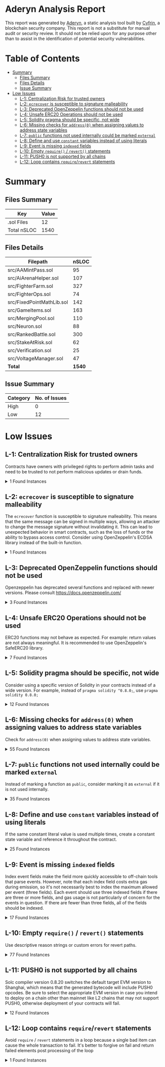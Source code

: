 # Aderyn Analysis Report

This report was generated by [Aderyn](https://github.com/Cyfrin/aderyn), a static analysis tool built by [Cyfrin](https://cyfrin.io), a blockchain security company. This report is not a substitute for manual audit or security review. It should not be relied upon for any purpose other than to assist in the identification of potential security vulnerabilities.
# Table of Contents

- [Summary](#summary)
  - [Files Summary](#files-summary)
  - [Files Details](#files-details)
  - [Issue Summary](#issue-summary)
- [Low Issues](#low-issues)
  - [L-1: Centralization Risk for trusted owners](#l-1-centralization-risk-for-trusted-owners)
  - [L-2: `ecrecover` is susceptible to signature malleability](#l-2-ecrecover-is-susceptible-to-signature-malleability)
  - [L-3: Deprecated OpenZeppelin functions should not be used](#l-3-deprecated-openzeppelin-functions-should-not-be-used)
  - [L-4: Unsafe ERC20 Operations should not be used](#l-4-unsafe-erc20-operations-should-not-be-used)
  - [L-5: Solidity pragma should be specific, not wide](#l-5-solidity-pragma-should-be-specific-not-wide)
  - [L-6: Missing checks for `address(0)` when assigning values to address state variables](#l-6-missing-checks-for-address0-when-assigning-values-to-address-state-variables)
  - [L-7: `public` functions not used internally could be marked `external`](#l-7-public-functions-not-used-internally-could-be-marked-external)
  - [L-8: Define and use `constant` variables instead of using literals](#l-8-define-and-use-constant-variables-instead-of-using-literals)
  - [L-9: Event is missing `indexed` fields](#l-9-event-is-missing-indexed-fields)
  - [L-10: Empty `require()` / `revert()` statements](#l-10-empty-require--revert-statements)
  - [L-11: PUSH0 is not supported by all chains](#l-11-push0-is-not-supported-by-all-chains)
  - [L-12: Loop contains `require`/`revert` statements](#l-12-loop-contains-requirerevert-statements)


# Summary

## Files Summary

| Key | Value |
| --- | --- |
| .sol Files | 12 |
| Total nSLOC | 1540 |


## Files Details

| Filepath | nSLOC |
| --- | --- |
| src/AAMintPass.sol | 95 |
| src/AiArenaHelper.sol | 107 |
| src/FighterFarm.sol | 327 |
| src/FighterOps.sol | 74 |
| src/FixedPointMathLib.sol | 142 |
| src/GameItems.sol | 163 |
| src/MergingPool.sol | 110 |
| src/Neuron.sol | 88 |
| src/RankedBattle.sol | 300 |
| src/StakeAtRisk.sol | 62 |
| src/Verification.sol | 25 |
| src/VoltageManager.sol | 47 |
| **Total** | **1540** |


## Issue Summary

| Category | No. of Issues |
| --- | --- |
| High | 0 |
| Low | 12 |


# Low Issues

## L-1: Centralization Risk for trusted owners

Contracts have owners with privileged rights to perform admin tasks and need to be trusted to not perform malicious updates or drain funds.

<details><summary>1 Found Instances</summary>


- Found in src/Neuron.sol [Line: 11](src/Neuron.sol#L11)

	```solidity
	contract Neuron is ERC20, AccessControl {
	```

</details>



## L-2: `ecrecover` is susceptible to signature malleability

The `ecrecover` function is susceptible to signature malleability. This means that the same message can be signed in multiple ways, allowing an attacker to change the message signature without invalidating it. This can lead to unexpected behavior in smart contracts, such as the loss of funds or the ability to bypass access control. Consider using OpenZeppelin's ECDSA library instead of the built-in function.

<details><summary>1 Found Instances</summary>


- Found in src/Verification.sol [Line: 40](src/Verification.sol#L40)

	```solidity
	        return ecrecover(prefixedHash, v, r, s) == signer;
	```

</details>



## L-3: Deprecated OpenZeppelin functions should not be used

Openzeppelin has deprecated several functions and replaced with newer versions. Please consult https://docs.openzeppelin.com/

<details><summary>3 Found Instances</summary>


- Found in src/Neuron.sol [Line: 95](src/Neuron.sol#L95)

	```solidity
	        _setupRole(MINTER_ROLE, newMinterAddress);
	```

- Found in src/Neuron.sol [Line: 103](src/Neuron.sol#L103)

	```solidity
	        _setupRole(STAKER_ROLE, newStakerAddress);
	```

- Found in src/Neuron.sol [Line: 111](src/Neuron.sol#L111)

	```solidity
	        _setupRole(SPENDER_ROLE, newSpenderAddress);
	```

</details>



## L-4: Unsafe ERC20 Operations should not be used

ERC20 functions may not behave as expected. For example: return values are not always meaningful. It is recommended to use OpenZeppelin's SafeERC20 library.

<details><summary>7 Found Instances</summary>


- Found in src/FighterFarm.sol [Line: 376](src/FighterFarm.sol#L376)

	```solidity
	        bool success = _neuronInstance.transferFrom(msg.sender, treasuryAddress, rerollCost);
	```

- Found in src/GameItems.sol [Line: 164](src/GameItems.sol#L164)

	```solidity
	        bool success = _neuronInstance.transferFrom(msg.sender, treasuryAddress, price);
	```

- Found in src/RankedBattle.sol [Line: 251](src/RankedBattle.sol#L251)

	```solidity
	        bool success = _neuronInstance.transferFrom(msg.sender, address(this), amount);
	```

- Found in src/RankedBattle.sol [Line: 283](src/RankedBattle.sol#L283)

	```solidity
	        bool success = _neuronInstance.transfer(msg.sender, amount);
	```

- Found in src/RankedBattle.sol [Line: 493](src/RankedBattle.sol#L493)

	```solidity
	                bool success = _neuronInstance.transfer(_stakeAtRiskAddress, curStakeAtRisk);
	```

- Found in src/StakeAtRisk.sol [Line: 100](src/StakeAtRisk.sol#L100)

	```solidity
	        bool success = _neuronInstance.transfer(_rankedBattleAddress, nrnToReclaim);
	```

- Found in src/StakeAtRisk.sol [Line: 143](src/StakeAtRisk.sol#L143)

	```solidity
	        return _neuronInstance.transfer(treasuryAddress, totalStakeAtRisk[roundId]);
	```

</details>



## L-5: Solidity pragma should be specific, not wide

Consider using a specific version of Solidity in your contracts instead of a wide version. For example, instead of `pragma solidity ^0.8.0;`, use `pragma solidity 0.8.0;`

<details><summary>12 Found Instances</summary>


- Found in src/AAMintPass.sol [Line: 2](src/AAMintPass.sol#L2)

	```solidity
	pragma solidity ^0.8.13;
	```

- Found in src/AiArenaHelper.sol [Line: 3](src/AiArenaHelper.sol#L3)

	```solidity
	pragma solidity >=0.8.0 <0.9.0;
	```

- Found in src/FighterFarm.sol [Line: 2](src/FighterFarm.sol#L2)

	```solidity
	pragma solidity >=0.8.0 <0.9.0;
	```

- Found in src/FighterOps.sol [Line: 2](src/FighterOps.sol#L2)

	```solidity
	pragma solidity >=0.8.0 <0.9.0;
	```

- Found in src/FixedPointMathLib.sol [Line: 2](src/FixedPointMathLib.sol#L2)

	```solidity
	pragma solidity >=0.8.0;
	```

- Found in src/GameItems.sol [Line: 2](src/GameItems.sol#L2)

	```solidity
	pragma solidity >=0.8.0 <0.9.0;
	```

- Found in src/MergingPool.sol [Line: 2](src/MergingPool.sol#L2)

	```solidity
	pragma solidity >=0.8.0 <0.9.0;
	```

- Found in src/Neuron.sol [Line: 2](src/Neuron.sol#L2)

	```solidity
	pragma solidity >=0.8.0 <0.9.0;
	```

- Found in src/RankedBattle.sol [Line: 2](src/RankedBattle.sol#L2)

	```solidity
	pragma solidity >=0.8.0 <0.9.0;
	```

- Found in src/StakeAtRisk.sol [Line: 2](src/StakeAtRisk.sol#L2)

	```solidity
	pragma solidity >=0.8.0 <0.9.0;
	```

- Found in src/Verification.sol [Line: 2](src/Verification.sol#L2)

	```solidity
	pragma solidity >=0.8.0 <0.9.0;
	```

- Found in src/VoltageManager.sol [Line: 2](src/VoltageManager.sol#L2)

	```solidity
	pragma solidity >=0.8.0 <0.9.0;
	```

</details>



## L-6: Missing checks for `address(0)` when assigning values to address state variables

Check for `address(0)` when assigning values to address state variables.

<details><summary>55 Found Instances</summary>


- Found in src/AAMintPass.sol [Line: 47](src/AAMintPass.sol#L47)

	```solidity
	        delegatedAddress = _delegatedAddress;
	```

- Found in src/AAMintPass.sol [Line: 48](src/AAMintPass.sol#L48)

	```solidity
	        founderAddress = _founderAddress;
	```

- Found in src/AAMintPass.sol [Line: 58](src/AAMintPass.sol#L58)

	```solidity
	        founderAddress = _newFounderAddress;
	```

- Found in src/AAMintPass.sol [Line: 81](src/AAMintPass.sol#L81)

	```solidity
	        fighterFarmContractAddress = _fighterFarmAddress;
	```

- Found in src/AAMintPass.sol [Line: 88](src/AAMintPass.sol#L88)

	```solidity
	        delegatedAddress = _delegatedAddress;
	```

- Found in src/AAMintPass.sol [Line: 128](src/AAMintPass.sol#L128)

	```solidity
	        passesClaimed[msg.sender][0] += numToMint[0];
	```

- Found in src/AAMintPass.sol [Line: 129](src/AAMintPass.sol#L129)

	```solidity
	        passesClaimed[msg.sender][1] += numToMint[1];
	```

- Found in src/AiArenaHelper.sol [Line: 63](src/AiArenaHelper.sol#L63)

	```solidity
	        _ownerAddress = newOwnerAddress;
	```

- Found in src/FighterFarm.sol [Line: 107](src/FighterFarm.sol#L107)

	```solidity
	        _ownerAddress = ownerAddress;
	```

- Found in src/FighterFarm.sol [Line: 108](src/FighterFarm.sol#L108)

	```solidity
	        _delegatedAddress = delegatedAddress;
	```

- Found in src/FighterFarm.sol [Line: 109](src/FighterFarm.sol#L109)

	```solidity
	        treasuryAddress = treasuryAddress_;
	```

- Found in src/FighterFarm.sol [Line: 122](src/FighterFarm.sol#L122)

	```solidity
	        _ownerAddress = newOwnerAddress;
	```

- Found in src/FighterFarm.sol [Line: 149](src/FighterFarm.sol#L149)

	```solidity
	        _aiArenaHelperInstance = AiArenaHelper(aiArenaHelperAddress);
	```

- Found in src/FighterFarm.sol [Line: 157](src/FighterFarm.sol#L157)

	```solidity
	        _mintpassInstance = AAMintPass(mintpassAddress);
	```

- Found in src/FighterFarm.sol [Line: 165](src/FighterFarm.sol#L165)

	```solidity
	        _neuronInstance = Neuron(neuronAddress);
	```

- Found in src/FighterFarm.sol [Line: 173](src/FighterFarm.sol#L173)

	```solidity
	        _mergingPoolAddress = mergingPoolAddress;
	```

- Found in src/FighterFarm.sol [Line: 209](src/FighterFarm.sol#L209)

	```solidity
	        nftsClaimed[msg.sender][0] += numToMint[0];
	```

- Found in src/FighterFarm.sol [Line: 210](src/FighterFarm.sol#L210)

	```solidity
	        nftsClaimed[msg.sender][1] += numToMint[1];
	```

- Found in src/GameItems.sol [Line: 96](src/GameItems.sol#L96)

	```solidity
	        _ownerAddress = ownerAddress;
	```

- Found in src/GameItems.sol [Line: 97](src/GameItems.sol#L97)

	```solidity
	        treasuryAddress = treasuryAddress_;
	```

- Found in src/GameItems.sol [Line: 110](src/GameItems.sol#L110)

	```solidity
	        _ownerAddress = newOwnerAddress;
	```

- Found in src/GameItems.sol [Line: 119](src/GameItems.sol#L119)

	```solidity
	        isAdmin[adminAddress] = access;
	```

- Found in src/GameItems.sol [Line: 141](src/GameItems.sol#L141)

	```solidity
	        _neuronInstance = Neuron(nrnAddress);
	```

- Found in src/GameItems.sol [Line: 169](src/GameItems.sol#L169)

	```solidity
	            allowanceRemaining[msg.sender][tokenId] -= quantity;
	```

- Found in src/GameItems.sol [Line: 313](src/GameItems.sol#L313)

	```solidity
	        allowanceRemaining[msg.sender][tokenId] = allGameItemAttributes[tokenId].dailyAllowance;
	```

- Found in src/MergingPool.sol [Line: 76](src/MergingPool.sol#L76)

	```solidity
	        _ownerAddress = ownerAddress;
	```

- Found in src/MergingPool.sol [Line: 77](src/MergingPool.sol#L77)

	```solidity
	        _rankedBattleAddress = rankedBattleAddress;
	```

- Found in src/MergingPool.sol [Line: 78](src/MergingPool.sol#L78)

	```solidity
	        _fighterFarmInstance = FighterFarm(fighterFarmAddress);
	```

- Found in src/MergingPool.sol [Line: 91](src/MergingPool.sol#L91)

	```solidity
	        _ownerAddress = newOwnerAddress;
	```

- Found in src/MergingPool.sol [Line: 100](src/MergingPool.sol#L100)

	```solidity
	        isAdmin[adminAddress] = access;
	```

- Found in src/Neuron.sol [Line: 71](src/Neuron.sol#L71)

	```solidity
	        _ownerAddress = ownerAddress;
	```

- Found in src/Neuron.sol [Line: 72](src/Neuron.sol#L72)

	```solidity
	        treasuryAddress = treasuryAddress_;
	```

- Found in src/Neuron.sol [Line: 87](src/Neuron.sol#L87)

	```solidity
	        _ownerAddress = newOwnerAddress;
	```

- Found in src/Neuron.sol [Line: 120](src/Neuron.sol#L120)

	```solidity
	        isAdmin[adminAddress] = access;
	```

- Found in src/RankedBattle.sol [Line: 152](src/RankedBattle.sol#L152)

	```solidity
	        _ownerAddress = ownerAddress;
	```

- Found in src/RankedBattle.sol [Line: 153](src/RankedBattle.sol#L153)

	```solidity
	        _gameServerAddress = gameServerAddress;
	```

- Found in src/RankedBattle.sol [Line: 154](src/RankedBattle.sol#L154)

	```solidity
	        _fighterFarmInstance = FighterFarm(fighterFarmAddress);
	```

- Found in src/RankedBattle.sol [Line: 155](src/RankedBattle.sol#L155)

	```solidity
	        _voltageManagerInstance = VoltageManager(voltageManagerAddress);
	```

- Found in src/RankedBattle.sol [Line: 169](src/RankedBattle.sol#L169)

	```solidity
	        _ownerAddress = newOwnerAddress;
	```

- Found in src/RankedBattle.sol [Line: 178](src/RankedBattle.sol#L178)

	```solidity
	        isAdmin[adminAddress] = access;
	```

- Found in src/RankedBattle.sol [Line: 186](src/RankedBattle.sol#L186)

	```solidity
	        _gameServerAddress = gameServerAddress;
	```

- Found in src/RankedBattle.sol [Line: 194](src/RankedBattle.sol#L194)

	```solidity
	        _stakeAtRiskAddress = stakeAtRiskAddress;
	```

- Found in src/RankedBattle.sol [Line: 203](src/RankedBattle.sol#L203)

	```solidity
	        _neuronInstance = Neuron(nrnAddress);
	```

- Found in src/RankedBattle.sol [Line: 211](src/RankedBattle.sol#L211)

	```solidity
	        _mergingPoolInstance = MergingPool(mergingPoolAddress);
	```

- Found in src/StakeAtRisk.sol [Line: 65](src/StakeAtRisk.sol#L65)

	```solidity
	        treasuryAddress = treasuryAddress_;
	```

- Found in src/StakeAtRisk.sol [Line: 66](src/StakeAtRisk.sol#L66)

	```solidity
	        _rankedBattleAddress = rankedBattleAddress;   
	```

- Found in src/StakeAtRisk.sol [Line: 67](src/StakeAtRisk.sol#L67)

	```solidity
	        _neuronInstance = Neuron(nrnAddress);
	```

- Found in src/StakeAtRisk.sol [Line: 104](src/StakeAtRisk.sol#L104)

	```solidity
	            amountLost[fighterOwner] -= nrnToReclaim;
	```

- Found in src/StakeAtRisk.sol [Line: 125](src/StakeAtRisk.sol#L125)

	```solidity
	        amountLost[fighterOwner] += nrnToPlaceAtRisk;
	```

- Found in src/VoltageManager.sol [Line: 52](src/VoltageManager.sol#L52)

	```solidity
	        _ownerAddress = ownerAddress;
	```

- Found in src/VoltageManager.sol [Line: 53](src/VoltageManager.sol#L53)

	```solidity
	        _gameItemsContractInstance = GameItems(gameItemsContractAddress);
	```

- Found in src/VoltageManager.sol [Line: 66](src/VoltageManager.sol#L66)

	```solidity
	        _ownerAddress = newOwnerAddress;
	```

- Found in src/VoltageManager.sol [Line: 75](src/VoltageManager.sol#L75)

	```solidity
	        isAdmin[adminAddress] = access;
	```

- Found in src/VoltageManager.sol [Line: 84](src/VoltageManager.sol#L84)

	```solidity
	        allowedVoltageSpenders[allowedVoltageSpender] = allowed;
	```

- Found in src/VoltageManager.sol [Line: 110](src/VoltageManager.sol#L110)

	```solidity
	        ownerVoltage[spender] -= voltageSpent;
	```

</details>



## L-7: `public` functions not used internally could be marked `external`

Instead of marking a function as `public`, consider marking it as `external` if it is not used internally.

<details><summary>35 Found Instances</summary>


- Found in src/AAMintPass.sol [Line: 137](src/AAMintPass.sol#L137)

	```solidity
	    function burn(uint256 _tokenId) public override {
	```

- Found in src/AAMintPass.sol [Line: 145](src/AAMintPass.sol#L145)

	```solidity
	    function totalSupply() public view returns (uint256) {
	```

- Found in src/AAMintPass.sol [Line: 150](src/AAMintPass.sol#L150)

	```solidity
	    function contractURI() public pure returns (string memory) {
	```

- Found in src/AAMintPass.sol [Line: 156](src/AAMintPass.sol#L156)

	```solidity
	    function tokenURI(uint256 _tokenId) public view override(ERC721) returns (string memory) {
	```

- Found in src/AiArenaHelper.sol [Line: 144](src/AiArenaHelper.sol#L144)

	```solidity
	    function deleteAttributeProbabilities(uint8 generation) public {
	```

- Found in src/FighterFarm.sol [Line: 313](src/FighterFarm.sol#L313)

	```solidity
	    function mintFromMergingPool(
	```

- Found in src/FighterFarm.sol [Line: 338](src/FighterFarm.sol#L338)

	```solidity
	    function transferFrom(
	```

- Found in src/FighterFarm.sol [Line: 355](src/FighterFarm.sol#L355)

	```solidity
	    function safeTransferFrom(
	```

- Found in src/FighterFarm.sol [Line: 370](src/FighterFarm.sol#L370)

	```solidity
	    function reRoll(uint8 tokenId, uint8 fighterType) public {
	```

- Found in src/FighterFarm.sol [Line: 395](src/FighterFarm.sol#L395)

	```solidity
	    function contractURI() public pure returns (string memory) {
	```

- Found in src/FighterFarm.sol [Line: 402](src/FighterFarm.sol#L402)

	```solidity
	    function tokenURI(uint256 tokenId) public view override(ERC721) returns (string memory) {
	```

- Found in src/FighterFarm.sol [Line: 410](src/FighterFarm.sol#L410)

	```solidity
	    function supportsInterface(bytes4 _interfaceId)
	```

- Found in src/FighterFarm.sol [Line: 421](src/FighterFarm.sol#L421)

	```solidity
	    function getAllFighterInfo(
	```

- Found in src/FighterOps.sol [Line: 53](src/FighterOps.sol#L53)

	```solidity
	    function fighterCreatedEmitter(
	```

- Found in src/FighterOps.sol [Line: 79](src/FighterOps.sol#L79)

	```solidity
	    function viewFighterInfo(
	```

- Found in src/GameItems.sol [Line: 185](src/GameItems.sol#L185)

	```solidity
	    function setAllowedBurningAddresses(address newBurningAddress) public {
	```

- Found in src/GameItems.sol [Line: 208](src/GameItems.sol#L208)

	```solidity
	    function createGameItem(
	```

- Found in src/GameItems.sol [Line: 242](src/GameItems.sol#L242)

	```solidity
	    function burn(address account, uint256 tokenId, uint256 amount) public {
	```

- Found in src/GameItems.sol [Line: 249](src/GameItems.sol#L249)

	```solidity
	    function contractURI() public pure returns (string memory) {
	```

- Found in src/GameItems.sol [Line: 256](src/GameItems.sol#L256)

	```solidity
	    function uri(uint256 tokenId) public view override returns (string memory) {
	```

- Found in src/GameItems.sol [Line: 268](src/GameItems.sol#L268)

	```solidity
	    function getAllowanceRemaining(address owner, uint256 tokenId) public view returns (uint256) {
	```

- Found in src/GameItems.sol [Line: 279](src/GameItems.sol#L279)

	```solidity
	    function remainingSupply(uint256 tokenId) public view returns (uint256) {
	```

- Found in src/GameItems.sol [Line: 285](src/GameItems.sol#L285)

	```solidity
	    function uniqueTokensOutstanding() public view returns (uint256) {
	```

- Found in src/GameItems.sol [Line: 291](src/GameItems.sol#L291)

	```solidity
	    function safeTransferFrom(
	```

- Found in src/MergingPool.sol [Line: 195](src/MergingPool.sol#L195)

	```solidity
	    function addPoints(uint256 tokenId, uint256 points) public {
	```

- Found in src/MergingPool.sol [Line: 205](src/MergingPool.sol#L205)

	```solidity
	    function getFighterPoints(uint256 maxId) public view returns(uint256[] memory) {
	```

- Found in src/Neuron.sol [Line: 155](src/Neuron.sol#L155)

	```solidity
	    function mint(address to, uint256 amount) public virtual {
	```

- Found in src/Neuron.sol [Line: 163](src/Neuron.sol#L163)

	```solidity
	    function burn(uint256 amount) public virtual {
	```

- Found in src/Neuron.sol [Line: 171](src/Neuron.sol#L171)

	```solidity
	    function approveSpender(address account, uint256 amount) public {
	```

- Found in src/Neuron.sol [Line: 184](src/Neuron.sol#L184)

	```solidity
	    function approveStaker(address owner, address spender, uint256 amount) public {
	```

- Found in src/Neuron.sol [Line: 196](src/Neuron.sol#L196)

	```solidity
	    function burnFrom(address account, uint256 amount) public virtual {
	```

- Found in src/RankedBattle.sol [Line: 386](src/RankedBattle.sol#L386)

	```solidity
	    function getUnclaimedNRN(address claimer) public view returns(uint256) {
	```

- Found in src/Verification.sol [Line: 6](src/Verification.sol#L6)

	```solidity
	    function verify(
	```

- Found in src/VoltageManager.sol [Line: 93](src/VoltageManager.sol#L93)

	```solidity
	    function useVoltageBattery() public {
	```

- Found in src/VoltageManager.sol [Line: 105](src/VoltageManager.sol#L105)

	```solidity
	    function spendVoltage(address spender, uint8 voltageSpent) public {
	```

</details>



## L-8: Define and use `constant` variables instead of using literals

If the same constant literal value is used multiple times, create a constant state variable and reference it throughout the contract.

<details><summary>25 Found Instances</summary>


- Found in src/AiArenaHelper.sol [Line: 94](src/AiArenaHelper.sol#L94)

	```solidity
	            return FighterOps.FighterPhysicalAttributes(99, 99, 99, 99, 99, 99);
	```

- Found in src/FighterFarm.sol [Line: 219](src/FighterFarm.sol#L219)

	```solidity
	                [uint256(100), uint256(100)]
	```

- Found in src/FighterFarm.sol [Line: 259](src/FighterFarm.sol#L259)

	```solidity
	                [uint256(100), uint256(100)]
	```

- Found in src/FighterFarm.sol [Line: 499](src/FighterFarm.sol#L499)

	```solidity
	        if (customAttributes[0] == 100) {
	```

- Found in src/FighterOps.sol [Line: 67](src/FighterOps.sol#L67)

	```solidity
	    function getFighterAttributes(Fighter storage self) public view returns (uint256[6] memory) {
	```

- Found in src/FighterOps.sol [Line: 87](src/FighterOps.sol#L87)

	```solidity
	            uint256[6] memory,
	```

- Found in src/RankedBattle.sol [Line: 157](src/RankedBattle.sol#L157)

	```solidity
	        rankedNrnDistribution[0] = 5000 * 10**18;
	```

- Found in src/RankedBattle.sol [Line: 220](src/RankedBattle.sol#L220)

	```solidity
	        rankedNrnDistribution[roundId] = newDistribution * 10**18;
	```

- Found in src/RankedBattle.sol [Line: 332](src/RankedBattle.sol#L332)

	```solidity
	        require(mergingPortion <= 100);
	```

- Found in src/RankedBattle.sol [Line: 439](src/RankedBattle.sol#L439)

	```solidity
	        curStakeAtRisk = (bpsLostPerLoss * (amountStaked[tokenId] + stakeAtRisk)) / 10**4;
	```

- Found in src/RankedBattle.sol [Line: 449](src/RankedBattle.sol#L449)

	```solidity
	            uint256 mergingPoints = (points * mergingPortion) / 100;
	```

- Found in src/RankedBattle.sol [Line: 528](src/RankedBattle.sol#L528)

	```solidity
	          (amountStaked[tokenId] + stakeAtRisk) / 10**18
	```

- Found in src/VoltageManager.sol [Line: 94](src/VoltageManager.sol#L94)

	```solidity
	        require(ownerVoltage[msg.sender] < 100);
	```

- Found in src/VoltageManager.sol [Line: 97](src/VoltageManager.sol#L97)

	```solidity
	        ownerVoltage[msg.sender] = 100;
	```

- Found in src/VoltageManager.sol [Line: 118](src/VoltageManager.sol#L118)

	```solidity
	        ownerVoltage[owner] = 100;
	```

</details>



## L-9: Event is missing `indexed` fields

Index event fields make the field more quickly accessible to off-chain tools that parse events. However, note that each index field costs extra gas during emission, so it's not necessarily best to index the maximum allowed per event (three fields). Each event should use three indexed fields if there are three or more fields, and gas usage is not particularly of concern for the events in question. If there are fewer than three fields, all of the fields should be indexed.

<details><summary>17 Found Instances</summary>


- Found in src/FighterFarm.sol [Line: 23](src/FighterFarm.sol#L23)

	```solidity
	    event Locked(uint256 tokenId);
	```

- Found in src/FighterFarm.sol [Line: 26](src/FighterFarm.sol#L26)

	```solidity
	    event Unlocked(uint256 tokenId);
	```

- Found in src/FighterOps.sol [Line: 14](src/FighterOps.sol#L14)

	```solidity
	    event FighterCreated(
	```

- Found in src/GameItems.sol [Line: 20](src/GameItems.sol#L20)

	```solidity
	    event BoughtItem(address buyer, uint256 tokenId, uint256 quantity);
	```

- Found in src/GameItems.sol [Line: 24](src/GameItems.sol#L24)

	```solidity
	    event Locked(uint256 tokenId);
	```

- Found in src/GameItems.sol [Line: 28](src/GameItems.sol#L28)

	```solidity
	    event Unlocked(uint256 tokenId);
	```

- Found in src/MergingPool.sol [Line: 16](src/MergingPool.sol#L16)

	```solidity
	    event PointsAdded(uint256 tokenId, uint256 points);
	```

- Found in src/MergingPool.sol [Line: 19](src/MergingPool.sol#L19)

	```solidity
	    event Claimed(address claimer, uint32 amount);
	```

- Found in src/Neuron.sol [Line: 18](src/Neuron.sol#L18)

	```solidity
	    event TokensClaimed(address user, uint256 amount);
	```

- Found in src/Neuron.sol [Line: 21](src/Neuron.sol#L21)

	```solidity
	    event TokensMinted(address user, uint256 amount);    
	```

- Found in src/RankedBattle.sol [Line: 26](src/RankedBattle.sol#L26)

	```solidity
	    event Staked(address from, uint256 amount);
	```

- Found in src/RankedBattle.sol [Line: 29](src/RankedBattle.sol#L29)

	```solidity
	    event Unstaked(address from, uint256 amount);
	```

- Found in src/RankedBattle.sol [Line: 32](src/RankedBattle.sol#L32)

	```solidity
	    event Claimed(address claimer, uint256 amount);
	```

- Found in src/RankedBattle.sol [Line: 35](src/RankedBattle.sol#L35)

	```solidity
	    event PointsChanged(uint256 tokenId, uint256 points, bool increased);    
	```

- Found in src/StakeAtRisk.sol [Line: 17](src/StakeAtRisk.sol#L17)

	```solidity
	    event ReclaimedStake(uint256 fighterId, uint256 reclaimAmount);
	```

- Found in src/StakeAtRisk.sol [Line: 20](src/StakeAtRisk.sol#L20)

	```solidity
	    event IncreasedStakeAtRisk(uint256 fighterId, uint256 atRiskAmount);
	```

- Found in src/VoltageManager.sol [Line: 16](src/VoltageManager.sol#L16)

	```solidity
	    event VoltageRemaining(address spender, uint8 voltage);  
	```

</details>



## L-10: Empty `require()` / `revert()` statements

Use descriptive reason strings or custom errors for revert paths.

<details><summary>77 Found Instances</summary>


- Found in src/AAMintPass.sol [Line: 56](src/AAMintPass.sol#L56)

	```solidity
	        require(msg.sender == founderAddress);
	```

- Found in src/AAMintPass.sol [Line: 66](src/AAMintPass.sol#L66)

	```solidity
	        require(msg.sender == founderAddress);
	```

- Found in src/AAMintPass.sol [Line: 73](src/AAMintPass.sol#L73)

	```solidity
	        require(msg.sender == founderAddress);
	```

- Found in src/AAMintPass.sol [Line: 80](src/AAMintPass.sol#L80)

	```solidity
	        require(msg.sender == founderAddress);
	```

- Found in src/AAMintPass.sol [Line: 87](src/AAMintPass.sol#L87)

	```solidity
	        require(msg.sender == founderAddress);
	```

- Found in src/AAMintPass.sol [Line: 94](src/AAMintPass.sol#L94)

	```solidity
	        require(isAdmin[msg.sender]);
	```

- Found in src/AAMintPass.sol [Line: 116](src/AAMintPass.sol#L116)

	```solidity
	        require(!mintingPaused);
	```

- Found in src/AAMintPass.sol [Line: 125](src/AAMintPass.sol#L125)

	```solidity
	        require(Verification.verify(msgHash, signature, delegatedAddress));
	```

- Found in src/AAMintPass.sol [Line: 127](src/AAMintPass.sol#L127)

	```solidity
	        require(_tokenURIs.length == totalToMint);
	```

- Found in src/AAMintPass.sol [Line: 138](src/AAMintPass.sol#L138)

	```solidity
	        require(msg.sender == fighterFarmContractAddress || msg.sender == ownerOf(_tokenId));
	```

- Found in src/AiArenaHelper.sol [Line: 62](src/AiArenaHelper.sol#L62)

	```solidity
	        require(msg.sender == _ownerAddress);
	```

- Found in src/AiArenaHelper.sol [Line: 69](src/AiArenaHelper.sol#L69)

	```solidity
	        require(msg.sender == _ownerAddress);
	```

- Found in src/AiArenaHelper.sol [Line: 70](src/AiArenaHelper.sol#L70)

	```solidity
	        require(attributeDivisors.length == attributes.length);
	```

- Found in src/AiArenaHelper.sol [Line: 132](src/AiArenaHelper.sol#L132)

	```solidity
	        require(msg.sender == _ownerAddress);
	```

- Found in src/AiArenaHelper.sol [Line: 145](src/AiArenaHelper.sol#L145)

	```solidity
	        require(msg.sender == _ownerAddress);
	```

- Found in src/FighterFarm.sol [Line: 121](src/FighterFarm.sol#L121)

	```solidity
	        require(msg.sender == _ownerAddress);
	```

- Found in src/FighterFarm.sol [Line: 130](src/FighterFarm.sol#L130)

	```solidity
	        require(msg.sender == _ownerAddress);
	```

- Found in src/FighterFarm.sol [Line: 140](src/FighterFarm.sol#L140)

	```solidity
	        require(msg.sender == _ownerAddress);
	```

- Found in src/FighterFarm.sol [Line: 148](src/FighterFarm.sol#L148)

	```solidity
	        require(msg.sender == _ownerAddress);
	```

- Found in src/FighterFarm.sol [Line: 156](src/FighterFarm.sol#L156)

	```solidity
	        require(msg.sender == _ownerAddress);
	```

- Found in src/FighterFarm.sol [Line: 164](src/FighterFarm.sol#L164)

	```solidity
	        require(msg.sender == _ownerAddress);
	```

- Found in src/FighterFarm.sol [Line: 172](src/FighterFarm.sol#L172)

	```solidity
	        require(msg.sender == _ownerAddress);
	```

- Found in src/FighterFarm.sol [Line: 181](src/FighterFarm.sol#L181)

	```solidity
	        require(msg.sender == _delegatedAddress);
	```

- Found in src/FighterFarm.sol [Line: 206](src/FighterFarm.sol#L206)

	```solidity
	        require(Verification.verify(msgHash, signature, _delegatedAddress));
	```

- Found in src/FighterFarm.sol [Line: 208](src/FighterFarm.sol#L208)

	```solidity
	        require(modelHashes.length == totalToMint && modelTypes.length == totalToMint);
	```

- Found in src/FighterFarm.sol [Line: 243](src/FighterFarm.sol#L243)

	```solidity
	        require(
	```

- Found in src/FighterFarm.sol [Line: 250](src/FighterFarm.sol#L250)

	```solidity
	            require(msg.sender == _mintpassInstance.ownerOf(mintpassIdsToBurn[i]));
	```

- Found in src/FighterFarm.sol [Line: 269](src/FighterFarm.sol#L269)

	```solidity
	        require(hasStakerRole[msg.sender]);
	```

- Found in src/FighterFarm.sol [Line: 290](src/FighterFarm.sol#L290)

	```solidity
	        require(msg.sender == ownerOf(tokenId));
	```

- Found in src/FighterFarm.sol [Line: 321](src/FighterFarm.sol#L321)

	```solidity
	        require(msg.sender == _mergingPoolAddress);
	```

- Found in src/FighterFarm.sol [Line: 346](src/FighterFarm.sol#L346)

	```solidity
	        require(_ableToTransfer(tokenId, to));
	```

- Found in src/FighterFarm.sol [Line: 363](src/FighterFarm.sol#L363)

	```solidity
	        require(_ableToTransfer(tokenId, to));
	```

- Found in src/FighterFarm.sol [Line: 371](src/FighterFarm.sol#L371)

	```solidity
	        require(msg.sender == ownerOf(tokenId));
	```

- Found in src/FighterFarm.sol [Line: 372](src/FighterFarm.sol#L372)

	```solidity
	        require(numRerolls[tokenId] < maxRerollsAllowed[fighterType]);
	```

- Found in src/FighterFarm.sol [Line: 495](src/FighterFarm.sol#L495)

	```solidity
	        require(balanceOf(to) < MAX_FIGHTERS_ALLOWED);
	```

- Found in src/GameItems.sol [Line: 109](src/GameItems.sol#L109)

	```solidity
	        require(msg.sender == _ownerAddress);
	```

- Found in src/GameItems.sol [Line: 118](src/GameItems.sol#L118)

	```solidity
	        require(msg.sender == _ownerAddress);
	```

- Found in src/GameItems.sol [Line: 127](src/GameItems.sol#L127)

	```solidity
	        require(msg.sender == _ownerAddress);
	```

- Found in src/GameItems.sol [Line: 140](src/GameItems.sol#L140)

	```solidity
	        require(msg.sender == _ownerAddress);
	```

- Found in src/GameItems.sol [Line: 148](src/GameItems.sol#L148)

	```solidity
	        require(tokenId < _itemCount);
	```

- Found in src/GameItems.sol [Line: 151](src/GameItems.sol#L151)

	```solidity
	        require(
	```

- Found in src/GameItems.sol [Line: 158](src/GameItems.sol#L158)

	```solidity
	        require(
	```

- Found in src/GameItems.sol [Line: 186](src/GameItems.sol#L186)

	```solidity
	        require(isAdmin[msg.sender]);
	```

- Found in src/GameItems.sol [Line: 195](src/GameItems.sol#L195)

	```solidity
	        require(isAdmin[msg.sender]);
	```

- Found in src/GameItems.sol [Line: 219](src/GameItems.sol#L219)

	```solidity
	        require(isAdmin[msg.sender]);
	```

- Found in src/GameItems.sol [Line: 243](src/GameItems.sol#L243)

	```solidity
	        require(allowedBurningAddresses[msg.sender]);
	```

- Found in src/GameItems.sol [Line: 301](src/GameItems.sol#L301)

	```solidity
	        require(allGameItemAttributes[tokenId].transferable);
	```

- Found in src/MergingPool.sol [Line: 90](src/MergingPool.sol#L90)

	```solidity
	        require(msg.sender == _ownerAddress);
	```

- Found in src/MergingPool.sol [Line: 99](src/MergingPool.sol#L99)

	```solidity
	        require(msg.sender == _ownerAddress);
	```

- Found in src/MergingPool.sol [Line: 107](src/MergingPool.sol#L107)

	```solidity
	        require(isAdmin[msg.sender]);
	```

- Found in src/MergingPool.sol [Line: 119](src/MergingPool.sol#L119)

	```solidity
	        require(isAdmin[msg.sender]);
	```

- Found in src/Neuron.sol [Line: 86](src/Neuron.sol#L86)

	```solidity
	        require(msg.sender == _ownerAddress);
	```

- Found in src/Neuron.sol [Line: 94](src/Neuron.sol#L94)

	```solidity
	        require(msg.sender == _ownerAddress);
	```

- Found in src/Neuron.sol [Line: 102](src/Neuron.sol#L102)

	```solidity
	        require(msg.sender == _ownerAddress);
	```

- Found in src/Neuron.sol [Line: 110](src/Neuron.sol#L110)

	```solidity
	        require(msg.sender == _ownerAddress);
	```

- Found in src/Neuron.sol [Line: 119](src/Neuron.sol#L119)

	```solidity
	        require(msg.sender == _ownerAddress);
	```

- Found in src/Neuron.sol [Line: 128](src/Neuron.sol#L128)

	```solidity
	        require(isAdmin[msg.sender]);
	```

- Found in src/Neuron.sol [Line: 129](src/Neuron.sol#L129)

	```solidity
	        require(recipients.length == amounts.length);
	```

- Found in src/RankedBattle.sol [Line: 168](src/RankedBattle.sol#L168)

	```solidity
	        require(msg.sender == _ownerAddress);
	```

- Found in src/RankedBattle.sol [Line: 177](src/RankedBattle.sol#L177)

	```solidity
	        require(msg.sender == _ownerAddress);
	```

- Found in src/RankedBattle.sol [Line: 185](src/RankedBattle.sol#L185)

	```solidity
	        require(msg.sender == _ownerAddress);
	```

- Found in src/RankedBattle.sol [Line: 193](src/RankedBattle.sol#L193)

	```solidity
	        require(msg.sender == _ownerAddress);
	```

- Found in src/RankedBattle.sol [Line: 202](src/RankedBattle.sol#L202)

	```solidity
	        require(msg.sender == _ownerAddress);
	```

- Found in src/RankedBattle.sol [Line: 210](src/RankedBattle.sol#L210)

	```solidity
	        require(msg.sender == _ownerAddress);
	```

- Found in src/RankedBattle.sol [Line: 219](src/RankedBattle.sol#L219)

	```solidity
	        require(isAdmin[msg.sender]);
	```

- Found in src/RankedBattle.sol [Line: 227](src/RankedBattle.sol#L227)

	```solidity
	        require(isAdmin[msg.sender]);
	```

- Found in src/RankedBattle.sol [Line: 234](src/RankedBattle.sol#L234)

	```solidity
	        require(isAdmin[msg.sender]);
	```

- Found in src/RankedBattle.sol [Line: 235](src/RankedBattle.sol#L235)

	```solidity
	        require(totalAccumulatedPoints[roundId] > 0);
	```

- Found in src/RankedBattle.sol [Line: 331](src/RankedBattle.sol#L331)

	```solidity
	        require(msg.sender == _gameServerAddress);
	```

- Found in src/RankedBattle.sol [Line: 332](src/RankedBattle.sol#L332)

	```solidity
	        require(mergingPortion <= 100);
	```

- Found in src/RankedBattle.sol [Line: 334](src/RankedBattle.sol#L334)

	```solidity
	        require(
	```

- Found in src/VoltageManager.sol [Line: 65](src/VoltageManager.sol#L65)

	```solidity
	        require(msg.sender == _ownerAddress);
	```

- Found in src/VoltageManager.sol [Line: 74](src/VoltageManager.sol#L74)

	```solidity
	        require(msg.sender == _ownerAddress);
	```

- Found in src/VoltageManager.sol [Line: 83](src/VoltageManager.sol#L83)

	```solidity
	        require(isAdmin[msg.sender]);
	```

- Found in src/VoltageManager.sol [Line: 94](src/VoltageManager.sol#L94)

	```solidity
	        require(ownerVoltage[msg.sender] < 100);
	```

- Found in src/VoltageManager.sol [Line: 95](src/VoltageManager.sol#L95)

	```solidity
	        require(_gameItemsContractInstance.balanceOf(msg.sender, 0) > 0);
	```

- Found in src/VoltageManager.sol [Line: 106](src/VoltageManager.sol#L106)

	```solidity
	        require(spender == msg.sender || allowedVoltageSpenders[msg.sender]);
	```

</details>



## L-11: PUSH0 is not supported by all chains

Solc compiler version 0.8.20 switches the default target EVM version to Shanghai, which means that the generated bytecode will include PUSH0 opcodes. Be sure to select the appropriate EVM version in case you intend to deploy on a chain other than mainnet like L2 chains that may not support PUSH0, otherwise deployment of your contracts will fail.

<details><summary>12 Found Instances</summary>


- Found in src/AAMintPass.sol [Line: 2](src/AAMintPass.sol#L2)

	```solidity
	pragma solidity ^0.8.13;
	```

- Found in src/AiArenaHelper.sol [Line: 3](src/AiArenaHelper.sol#L3)

	```solidity
	pragma solidity >=0.8.0 <0.9.0;
	```

- Found in src/FighterFarm.sol [Line: 2](src/FighterFarm.sol#L2)

	```solidity
	pragma solidity >=0.8.0 <0.9.0;
	```

- Found in src/FighterOps.sol [Line: 2](src/FighterOps.sol#L2)

	```solidity
	pragma solidity >=0.8.0 <0.9.0;
	```

- Found in src/FixedPointMathLib.sol [Line: 2](src/FixedPointMathLib.sol#L2)

	```solidity
	pragma solidity >=0.8.0;
	```

- Found in src/GameItems.sol [Line: 2](src/GameItems.sol#L2)

	```solidity
	pragma solidity >=0.8.0 <0.9.0;
	```

- Found in src/MergingPool.sol [Line: 2](src/MergingPool.sol#L2)

	```solidity
	pragma solidity >=0.8.0 <0.9.0;
	```

- Found in src/Neuron.sol [Line: 2](src/Neuron.sol#L2)

	```solidity
	pragma solidity >=0.8.0 <0.9.0;
	```

- Found in src/RankedBattle.sol [Line: 2](src/RankedBattle.sol#L2)

	```solidity
	pragma solidity >=0.8.0 <0.9.0;
	```

- Found in src/StakeAtRisk.sol [Line: 2](src/StakeAtRisk.sol#L2)

	```solidity
	pragma solidity >=0.8.0 <0.9.0;
	```

- Found in src/Verification.sol [Line: 2](src/Verification.sol#L2)

	```solidity
	pragma solidity >=0.8.0 <0.9.0;
	```

- Found in src/VoltageManager.sol [Line: 2](src/VoltageManager.sol#L2)

	```solidity
	pragma solidity >=0.8.0 <0.9.0;
	```

</details>



## L-12: Loop contains `require`/`revert` statements

Avoid `require` / `revert` statements in a loop because a single bad item can cause the whole transaction to fail. It's better to forgive on fail and return failed elements post processing of the loop

<details><summary>1 Found Instances</summary>


- Found in src/FighterFarm.sol [Line: 249](src/FighterFarm.sol#L249)

	```solidity
	        for (uint16 i = 0; i < mintpassIdsToBurn.length; i++) {
	```

</details>



